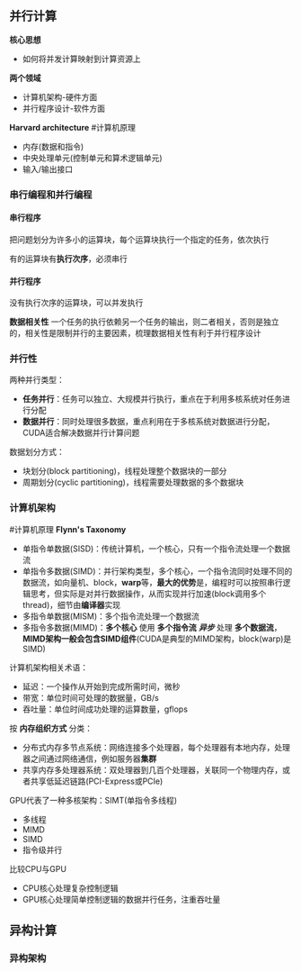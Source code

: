 ## 并行计算
**核心思想**
- 如何将并发计算映射到计算资源上

**两个领域**
- 计算机架构-硬件方面
- 并行程序设计-软件方面

**Harvard architecture**
#计算机原理 
- 内存(数据和指令)
- 中央处理单元(控制单元和算术逻辑单元)
- 输入/输出接口
### 串行编程和并行编程
#### 串行程序
把问题划分为许多小的运算块，每个运算块执行一个指定的任务，依次执行

有的运算块有**执行次序**，必须串行

#### 并行程序
没有执行次序的运算块，可以并发执行

**数据相关性**
一个任务的执行依赖另一个任务的输出，则二者相关，否则是独立的，相关性是限制并行的主要因素，梳理数据相关性有利于并行程序设计

### 并行性
两种并行类型：
- **任务并行**：任务可以独立、大规模并行执行，重点在于利用多核系统对任务进行分配
- **数据并行**：同时处理很多数据，重点利用在于多核系统对数据进行分配，CUDA适合解决数据并行计算问题

 数据划分方式：
 - 块划分(block partitioning)，线程处理整个数据块的一部分
 - 周期划分(cyclic partitioning)，线程需要处理数据的多个数据块
### 计算机架构
#计算机原理
**Flynn's Taxonomy**
- 单指令单数据(SISD)：传统计算机，一个核心，只有一个指令流处理一个数据流
- 单指令多数据(SIMD)：并行架构类型，多个核心，一个指令流同时处理不同的数据流，如向量机、block，**warp**等，**最大的优势**是，编程时可以按照串行逻辑思考，但实际是对并行数据操作，从而实现并行加速(block调用多个thread)，细节由**编译器**实现
- 多指令单数据(MISM)：多个指令流处理一个数据流
- 多指令多数据(MIMD)：**多个核心** 使用 **多个指令流** ***异步*** 处理 **多个数据流**，**MIMD架构一般会包含SIMD组件**(CUDA是典型的MIMD架构，block(warp)是SIMD)

计算机架构相关术语：
- 延迟：一个操作从开始到完成所需时间，微秒
- 带宽：单位时间可处理的数据量，GB/s
- 吞吐量：单位时间成功处理的运算数量，gflops

按 **内存组织方式** 分类：
- 分布式内存多节点系统：网络连接多个处理器，每个处理器有本地内存，处理器之间通过网络通信，例如服务器**集群**
- 共享内存多处理器系统：双处理器到几百个处理器，关联同一个物理内存，或者共享低延迟链路(PCI-Express或PCIe)

GPU代表了一种多核架构：SIMT(单指令多线程)
- 多线程
- MIMD
- SIMD
- 指令级并行

比较CPU与GPU
- CPU核心处理复杂控制逻辑
- GPU核心处理简单控制逻辑的数据并行任务，注重吞吐量

## 异构计算
### 异构架构
